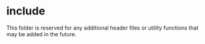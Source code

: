# include

This folder is reserved for any additional header files or utility functions that may be added in the future.
